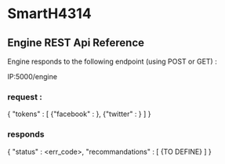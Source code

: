 # SmartH4314

## Engine REST Api Reference
Engine responds to the following endpoint (using POST or GET) :

IP:5000/engine

### request :
{ 
"tokens" :
	[
		{"facebook" : <valeur>},
		{"twitter" : <valeur>}
	]
} 

### responds
{
	"status" : <err_code>,
	"recommandations" :
		[
			{TO DEFINE}
		]
}

